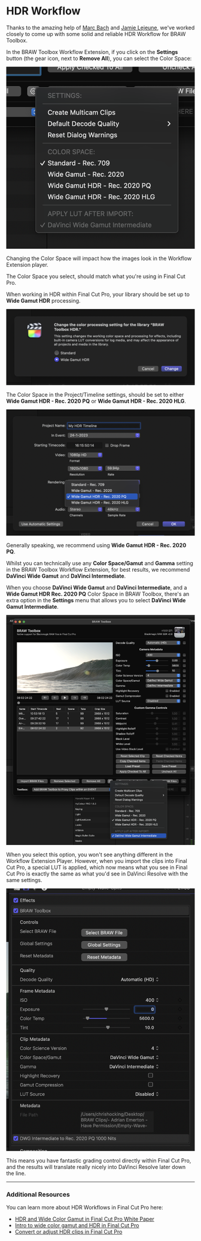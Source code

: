 # HDR Workflow

Thanks to the amazing help of [Marc Bach](https://www.interfacelab.tv) and [Jamie Lejeune](https://www.cinedocs.com), we've worked closely to come up with some solid and reliable HDR Workflow for BRAW Toolbox.

In the BRAW Toolbox Workflow Extension, if you click on the **Settings** button (the gear icon, next to **Remove All**), you can select the Color Space:

![Screenshot](static/hdr-01.png)

Changing the Color Space will impact how the images look in the Workflow Extension player.

The Color Space you select, should match what you're using in Final Cut Pro.

When working in HDR within Final Cut Pro, your library should be set up to **Wide Gamut HDR** processing.

![Screenshot](static/hdr-02.png)

The Color Space in the Project/Timeline settings, should be set to either **Wide Gamut HDR - Rec. 2020 PQ** or **Wide Gamut HDR - Rec. 2020 HLG**.

![Screenshot](static/hdr-03.png)

Generally speaking, we recommend using **Wide Gamut HDR - Rec. 2020 PQ**.

Whilst you can technically use any **Color Space/Gamut** and **Gamma** setting in the BRAW Toolbox Workflow Extension, for best results, we recommend **DaVinci Wide Gamut** and **DaVinci Intermediate**.

When you choose **DaVinci Wide Gamut** and **DaVinci Intermediate**, and a **Wide Gamut HDR Rec. 2020 PQ** Color Space in BRAW Toolbox, there's an extra option in the **Settings** menu that allows you to select **DaVinci Wide Gamut Intermediate**.

![Screenshot](static/hdr-04.png)

When you select this option, you won't see anything different in the Workflow Extension Player. However, when you import the clips into Final Cut Pro, a special LUT is applied, which now means what you see in Final Cut Pro is exactly the same as what you'd see in DaVinci Resolve with the same settings.

![Screenshot](static/hdr-05.png)

This means you have fantastic grading control directly within Final Cut Pro, and the results will translate really nicely into DaVinci Resolve later down the line.

---

### Additional Resources

You can learn more about HDR Workflows in Final Cut Pro here:

- [HDR and Wide Color Gamut in Final Cut Pro White Paper](https://www.apple.com/final-cut-pro/docs/HDR_WideColor.pdf)
- [Intro to wide color gamut and HDR in Final Cut Pro](https://support.apple.com/en-au/guide/final-cut-pro/ver09be4f91f/mac)
- [Convert or adjust HDR clips in Final Cut Pro](https://support.apple.com/en-au/guide/final-cut-pro/verbf72f3e96/mac)